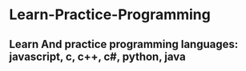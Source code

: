 # Learn-Practice-Programming
## Learn And practice programming languages: javascript, c, c++, c#, python, java


